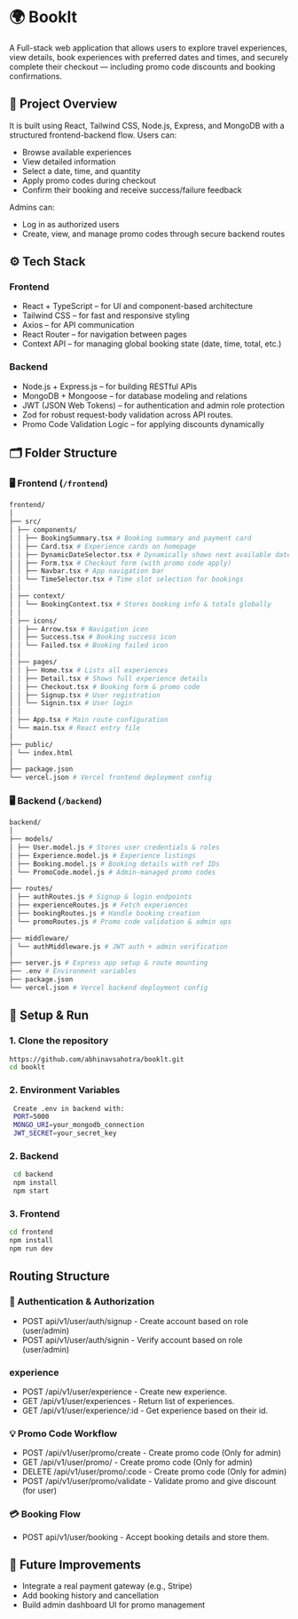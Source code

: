 

# 🌍 Booklt
A Full-stack web application that allows users to explore travel experiences, view details, book experiences with preferred dates and times, and securely complete their checkout — including promo code discounts and booking confirmations.

## 🧩 Project Overview
It is built using React, Tailwind CSS, Node.js, Express, and MongoDB with a structured frontend-backend flow.
Users can:
- Browse available experiences
- View detailed information
- Select a date, time, and quantity
- Apply promo codes during checkout
- Confirm their booking and receive success/failure feedback

Admins can:
- Log in as authorized users
- Create, view, and manage promo codes through secure backend routes

## ⚙️ Tech Stack

### Frontend
- React + TypeScript – for UI and component-based architecture
- Tailwind CSS – for fast and responsive styling
- Axios – for API communication
- React Router – for navigation between pages
- Context API – for managing global booking state (date, time, total, etc.)

### Backend
- Node.js + Express.js – for building RESTful APIs
- MongoDB + Mongoose – for database modeling and relations
- JWT (JSON Web Tokens) – for authentication and admin role protection
- Zod for robust request-body validation across API routes.
- Promo Code Validation Logic – for applying discounts dynamically

## 🗂️ Folder Structure

### 🖥️ Frontend (`/frontend`)
```bash
frontend/
│
├── src/
│ ├── components/
│ │ ├── BookingSummary.tsx # Booking summary and payment card
│ │ ├── Card.tsx # Experience cards on homepage
│ │ ├── DynamicDateSelector.tsx # Dynamically shows next available dates
│ │ ├── Form.tsx # Checkout form (with promo code apply)
│ │ ├── Navbar.tsx # App navigation bar
│ │ └── TimeSelector.tsx # Time slot selection for bookings
│ │
│ ├── context/
│ │ └── BookingContext.tsx # Stores booking info & totals globally
│ │
│ ├── icons/
│ │ ├── Arrow.tsx # Navigation icon
│ │ ├── Success.tsx # Booking success icon
│ │ └── Failed.tsx # Booking failed icon
│ │
│ ├── pages/
│ │ ├── Home.tsx # Lists all experiences
│ │ ├── Detail.tsx # Shows full experience details
│ │ ├── Checkout.tsx # Booking form & promo code
│ │ ├── Signup.tsx # User registration
│ │ └── Signin.tsx # User login
│ │
│ ├── App.tsx # Main route configuration
│ └── main.tsx # React entry file
│
├── public/
│ └── index.html
│
├── package.json
└── vercel.json # Vercel frontend deployment config
```


### 🖥️ Backend (`/backend`)

```bash
backend/
│
├── models/
│ ├── User.model.js # Stores user credentials & roles
│ ├── Experience.model.js # Experience listings
│ ├── Booking.model.js # Booking details with ref IDs
│ └── PromoCode.model.js # Admin-managed promo codes
│
├── routes/
│ ├── authRoutes.js # Signup & login endpoints
│ ├── experienceRoutes.js # Fetch experiences
│ ├── bookingRoutes.js # Handle booking creation
│ └── promoRoutes.js # Promo code validation & admin ops
│
├── middleware/
│ └── authMiddleware.js # JWT auth + admin verification
│
├── server.js # Express app setup & route mounting
├── .env # Environment variables
├── package.json
└── vercel.json # Vercel backend deployment config
```
  
## 🚀 Setup & Run

### 1. Clone the repository
 ```bash 
 https://github.com/abhinavsahotra/booklt.git
 cd booklt
```

### 2. Environment Variables
```bash
 Create .env in backend with: 
 PORT=5000
 MONGO_URI=your_mongodb_connection
 JWT_SECRET=your_secret_key
```
### 2. Backend
```bash
 cd backend
 npm install
 npm start
```

### 3. Frontend
```bash 
cd frontend
npm install
npm run dev
```


## Routing Structure

### 🔐 Authentication & Authorization
- POST api/v1/user/auth/signup         - Create account based on role (user/admin)
- POST api/v1/user/auth/signin         - Verify account based on role (user/admin)

### experience
- POST    /api/v1/user/experience      - Create new experience.
- GET     /api/v1/user/experiences     - Return list of experiences.
- GET     /api/v1/user/experience/:id  - Get experience based on their id.

### 💡 Promo Code Workflow
- POST    /api/v1/user/promo/create   - Create promo code (Only for admin)
- GET     /api/v1/user/promo/         - Create promo code (Only for admin)
- DELETE  /api/v1/user/promo/:code    - Create promo code (Only for admin)
- POST    /api/v1/user/promo/validate - Validate promo and give discount (for user)

### 💳 Booking Flow
- POST    api/v1/user/booking - Accept booking details and store them.


## 🧠 Future Improvements
- Integrate a real payment gateway (e.g., Stripe)
- Add booking history and cancellation
- Build admin dashboard UI for promo management


